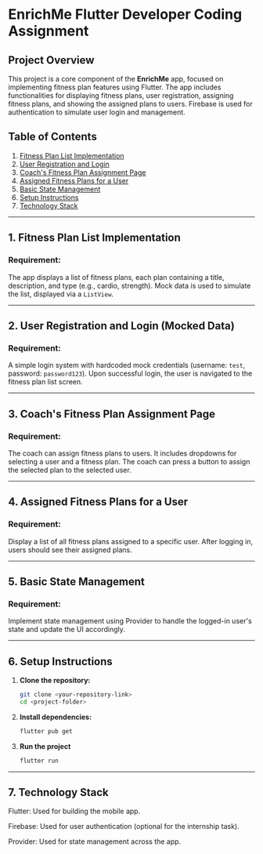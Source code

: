 # EnrichMe Flutter Developer Coding Assignment

## Project Overview

This project is a core component of the **EnrichMe** app, focused on implementing fitness plan features using Flutter. The app includes functionalities for displaying fitness plans, user registration, assigning fitness plans, and showing the assigned plans to users. Firebase is used for authentication to simulate user login and management.

## Table of Contents
1. [Fitness Plan List Implementation](#fitness-plan-list-implementation)
2. [User Registration and Login](#user-registration-and-login)
3. [Coach's Fitness Plan Assignment Page](#coachs-fitness-plan-assignment-page)
4. [Assigned Fitness Plans for a User](#assigned-fitness-plans-for-a-user)
5. [Basic State Management](#basic-state-management)
6. [Setup Instructions](#setup-instructions)
7. [Technology Stack](#technology-stack)

---

## 1. Fitness Plan List Implementation

### Requirement:
The app displays a list of fitness plans, each plan containing a title, description, and type (e.g., cardio, strength). Mock data is used to simulate the list, displayed via a `ListView`.

---

## 2. User Registration and Login (Mocked Data)

### Requirement:
A simple login system with hardcoded mock credentials (username: `test`, password: `password123`). Upon successful login, the user is navigated to the fitness plan list screen.

---

## 3. Coach's Fitness Plan Assignment Page

### Requirement:
The coach can assign fitness plans to users. It includes dropdowns for selecting a user and a fitness plan. The coach can press a button to assign the selected plan to the selected user.

---

## 4. Assigned Fitness Plans for a User

### Requirement:
Display a list of all fitness plans assigned to a specific user. After logging in, users should see their assigned plans.

---

## 5. Basic State Management

### Requirement:
Implement state management using Provider to handle the logged-in user's state and update the UI accordingly.

---

## 6. Setup Instructions

1. **Clone the repository:**
   ```bash
   git clone <your-repository-link>
   cd <project-folder>
2. **Install dependencies:**
     ```bash
     flutter pub get
3. **Run the project**
     ```bash
     flutter run

---

## 7. Technology Stack
Flutter: Used for building the mobile app.

Firebase: Used for user authentication (optional for the internship task).

Provider: Used for state management across the app.
